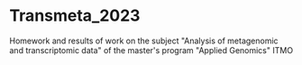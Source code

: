 # Transmeta_2023
Homework and results of work on the subject "Analysis of metagenomic and transcriptomic data" of the master's program "Applied Genomics" ITMO
